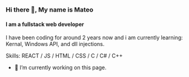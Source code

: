### Hi there 👋, My name is Mateo
#### I am a fullstack web developer
I have been coding for around 2 years now and i am currently learning:
Kernal, Windows API, and dll injections.

Skills:  REACT / JS / HTML / CSS / C / C# / C++

- 🔭 I’m currently working on this page. 
